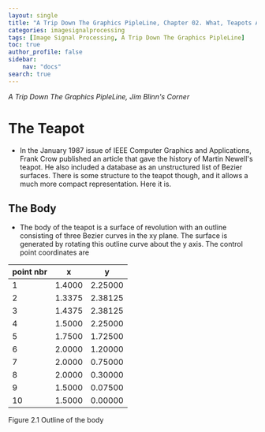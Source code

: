 ```yaml
---
layout: single
title: "A Trip Down The Graphics PipleLine, Chapter 02. What, Teapots Again?"
categories: imagesignalprocessing
tags: [Image Signal Processing, A Trip Down The Graphics PipleLine]
toc: true
author_profile: false
sidebar:
    nav: "docs"
search: true
---
```


*A Trip Down The Graphics PipleLine, Jim Blinn's Corner*

# The Teapot

- In the January 1987 issue of IEEE Computer Graphics and Applications, Frank Crow published an article that gave the history of Martin Newell's teapot. He also included a database as an unstructured list of Bezier surfaces. There is some structure to the teapot though, and it allows a much more compact representation. Here it is.

## The Body

- The body of the teapot is a surface of revolution with an outline consisting of three Bezier curves in the xy plane. The surface is generated by rotating this outline curve about the y axis. The control point coordinates are

| point nbr | x      | y       |
|-----------|--------|---------|
| 1         | 1.4000 | 2.25000 |
| 2         | 1.3375 | 2.38125 |
| 3         | 1.4375 | 2.38125 |
| 4         | 1.5000 | 2.25000 |
| 5         | 1.7500 | 1.72500 |
| 6         | 2.0000 | 1.20000 |
| 7         | 2.0000 | 0.75000 |
| 8         | 2.0000 | 0.30000 |
| 9         | 1.5000 | 0.07500 |
| 10        | 1.5000 | 0.00000 |

Figure 2.1 Outline of the  body

